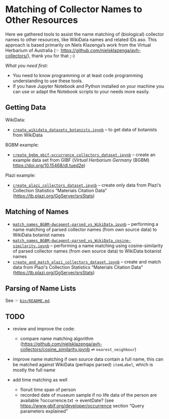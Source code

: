 # Matching of Collector Names to Other Resources

Here we gathered tools to assist the name matching of (biological) collector names to other resources, like WikiData names and related IDs aso. This approach is based primarily on Niels Klazenga’s work from the Virtual Herbarium of Australia (☞ <https://github.com/nielsklazenga/avh-collectors/>), thank you for that ;-)

*What you need first:* 
- You need to know programming or at least code programming understanding to use these tools. 
- If you have Jupyter Notebook and Python installed on your machine you can use or adapt the Notebook scripts to your needs more easily.

## Getting Data

WikiData:
- [`create_wikidata_datasets_botanists.ipynb`](./create_wikidata_datasets_botanists.ipynb) – to get data of botanists from WikiData

BGBM example:
- [`create_bgbm_gbif-occurrence_collectors_dataset.ipynb`](./create_bgbm_gbif-occurrence_collectors_dataset.ipynb) – create an example data set from GIBF (*Virtual Herbarium Germany* (BGBM) <https://doi.org/10.15468/dl.tued2e>)

Plazi example:
- [`create_plazi_collectors_dataset.ipynb`](./create_plazi_collectors_dataset.ipynb) – create only data from Plazi‘s Collection Statistics “Materials Citation Data” (<https://tb.plazi.org/GgServer/srsStats>)

## Matching of Names

- [`match_names_BGBM-dwcagent-parsed_vs_WikiData.ipynb`](./match_names_BGBM-dwcagent-parsed_vs_WikiData.ipynb) – performing a name matching of parsed collector names (from own source data) to WikiData botanist names
- [`match_names_BGBM-dwcagent-parsed_vs_WikiData_cosine-similarity.ipynb`](./match_names_BGBM-dwcagent-parsed_vs_WikiData_cosine-similarity.ipynb) – performing a name matching using cosine-similarity of parsed collector names (from own source data) to WikiData botanist names
- [`create_and_match_plazi_collectors_dataset.ipynb`](./create_and_match_plazi_collectors_dataset.ipynb) – create and match data from Plazi‘s Collection Statistics “Materials Citation Data” (<https://tb.plazi.org/GgServer/srsStats>)

## Parsing of Name Lists

See ☞ [`bin/README.md`](./bin/README.md).


## TODO

- review and improve the code:

    - compare name matching algorithm (<https://github.com/nielsklazenga/avh-collectors/cosine_similarity.ipynb> ⇌ `nearest_neighbour`)

- improve name matching if own source data contain a full name, this can be matched against WikiData (perhaps parsed) `itemLabel`, which is mostly the full name

- add time matching as well
    - floruit time span of person
    - recorded date of museum sample if no life data of the person are available ?occurrence.txt → eventDate? (see https://www.gbif.org/developer/occurrence section “Query parameters explained”


